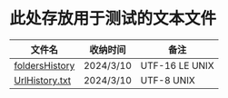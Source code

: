 # 此处存放用于测试的文本文件

|文件名|收纳时间|备注|
|-|-|-|
|[foldersHistory](.\foldresHistory.txt)|2024/3/10|UTF-16 LE UNIX|
|[UrlHistory.txt](testFile\UrlHistory.txt)|2024/3/10|UTF-8 UNIX|